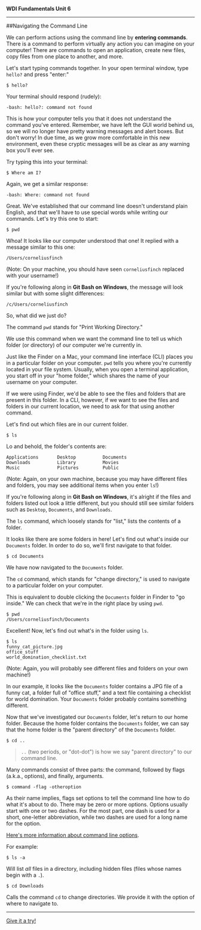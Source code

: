 **WDI Fundamentals Unit 6**

---

##Navigating the Command Line

We can perform actions using the command line by **entering commands**. There is a command to perform virtually any action you can imagine on your computer! There are commands to open an application, create new files, copy files from one place to another, and more.

Let's start typing commands together. In your open terminal window, type `hello?` and press "enter:"

```
$ hello?
```

Your terminal should respond (rudely):

```
-bash: hello?: command not found
```

This is how your computer tells you that it does not understand the command you've entered. Remember, we have left the GUI world behind us, so we will no longer have pretty warning messages and alert boxes. But don't worry! In
due time, as we grow more comfortable in this new environment, even these cryptic messages will be as clear as any warning box you'll ever see.

Try typing this into your terminal:

```
$ Where am I?
```

Again, we get a similar response:

```
-bash: Where: command not found
```

Great. We've established that our command line doesn't understand plain English, and that we'll have to use special words while writing our commands. Let's try this one to start:

```
$ pwd
```

Whoa! It looks like our computer understood that one! It replied with a message similar to this one:

```
/Users/corneliusfinch
```

(Note: On your machine, you should have seen `corneliusfinch` replaced with your username!)

If you're following along in **Git Bash on Windows**, the message will look similar but with some slight differences:
```
/c/Users/corneliusfinch
```


So, what did we just do?

The command `pwd` stands for "Print Working Directory."

We use this command when we want the command line to tell us which folder (or directory) of our computer we're currently in.

Just like the Finder on a Mac, your command line interface (CLI) places you in a particular folder
on your computer. `pwd` tells you where you're currently located in your file system. Usually, when you open a terminal application, you start off in your "home folder," which shares the name of your username on your computer.

If we were using Finder, we'd be able to see the files and folders that are present in this folder. In a CLI, however, if we want to see the files and folders in our current location, we need to ask for that using another command.

Let's find out which files are in our current folder.

```
$ ls
```

Lo and behold, the folder's contents are:

```
Applications       Desktop          Documents
Downloads          Library          Movies
Music              Pictures         Public
```

(Note: Again, on your own machine, because you may have different files and folders, you may see additional items when you enter `ls`!)

If you're following along in **Git Bash on Windows**, it's alright if the files and folders listed out look a little different, but you should still see similar folders such as `Desktop`, `Documents`, and `Downloads`.

The `ls` command, which loosely stands for "list," lists the contents of a folder.

It looks like there are some folders in here! Let's find out what's inside our `Documents` folder. In order to do so, we'll first navigate to that folder.

```
$ cd Documents
```

We have now navigated to the `Documents` folder.

The `cd` command, which stands for "change directory," is used to navigate to a particular folder on your computer.

This is equivalent to double clicking the `Documents` folder in Finder to "go
inside." We can check that we're in the right place by using `pwd`.

```
$ pwd
/Users/corneliusfinch/Documents
```

Excellent! Now, let's find out what's in the folder using `ls`.

```
$ ls
funny_cat_picture.jpg
office_stuff
world_domination_checklist.txt
```

(Note: Again, you will probably see different files and folders on your own machine!)

In our example, it looks like the `Documents` folder contains a JPG file of a funny cat, a folder
full of "office stuff," and a text file containing a checklist for
world domination. Your `Documents` folder probably contains something different.

Now that we've investigated our `Documents` folder, let's return to our home folder. Because the home folder contains the `Documents` folder, we can say that the home folder is the "parent directory" of the `Documents` folder.

```
$ cd ..
```

> `..` (two periods, or "dot-dot") is how we say "parent directory" to our command line.

Many commands consist of three parts: the command, followed by flags (a.k.a., options), and finally, arguments.

```
$ command -flag -otheroption
```

As their name implies, flags set options to tell the command line how to do what it's about to do. There may be zero or more options. Options usually start with one or two dashes. For the most part, one dash is used for a short, one-letter abbreviation, while two dashes are used for a long name for the option.

[Here's more information about command line options](http://catb.org/esr/writings/taoup/html/ch10s05.html#id2948149).

For example:

```
$ ls -a
```

Will list *all* files in a directory, including hidden files (files whose names begin with a `.`).

```
$ cd Downloads
```

Calls the command `cd` to change directories. We provide it with the option of where to navigate to.



---

[Give it a try!](07_exercise.md)
